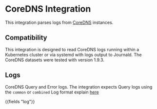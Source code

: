 # CoreDNS Integration

This integration parses logs from [CoreDNS](https://coredns.io/) instances.

## Compatibility

This integration is designed to read CoreDNS logs running within a Kubernetes cluster or via systemd with logs output to Journald. The CoreDNS datasets were tested with version 1.9.3.

## Logs

CoreDNS Query and Error logs.  The integration expects Query logs using the `common` or `combined` Log format explain [here](https://coredns.io/plugins/log/#log-format)

{{fields "log"}}
